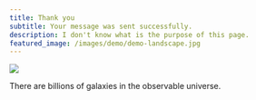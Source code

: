 ```yaml
---
title: Thank you
subtitle: Your message was sent successfully.
description: I don't know what is the purpose of this page.
featured_image: /images/demo/demo-landscape.jpg
---
```


![](/images/demo/about.jpg)

There are billions of galaxies in the observable universe.